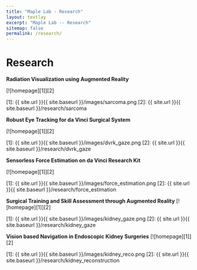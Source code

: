 ```yaml
---
title: "Maple Lab - Research"
layout: textlay
excerpt: "Maple Lab -- Research"
sitemap: false
permalink: /research/
---
```


# Research

**Radiation Visualization using Augmented Reality** 

[![homepage][1]][2]

[1]:  {{ site.url }}{{ site.baseurl }}/images/sarcoma.png
[2]:  {{ site.url }}{{ site.baseurl }}/research/sarcoma

**Robust Eye Tracking for da Vinci Surgical System**

[![homepage][1]][2]

[1]:  {{ site.url }}{{ site.baseurl }}/images/dvrk_gaze.png
[2]:  {{ site.url }}{{ site.baseurl }}/research/dvrk_gaze

**Sensorless Force Estimation on da Vinci Research Kit**

[![homepage][1]][2]

[1]:  {{ site.url }}{{ site.baseurl }}/images/force_estimation.png
[2]:  {{ site.url }}{{ site.baseurl }}/research/force_estimation

**Surgical Training and Skill Assessment through Augmented Reality**
[![homepage][1]][2]

[1]:  {{ site.url }}{{ site.baseurl }}/images/kidney_gaze.png
[2]:  {{ site.url }}{{ site.baseurl }}/research/kidney_gaze

**Vision based Navigation in Endoscopic Kidney Surgeries**
[![homepage][1]][2]

[1]:  {{ site.url }}{{ site.baseurl }}/images/kidney_reco.png
[2]:  {{ site.url }}{{ site.baseurl }}/research/kidney_reconstruction
